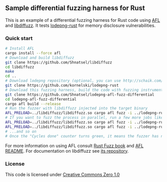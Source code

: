 ## Sample differential fuzzing harness for Rust

This is an example of a differential fuzzing harness for Rust code using [AFL](https://github.com/rust-fuzz/afl.rs) and [libdiffuzz](https://github.com/Shnatsel/libdiffuzz). It tests [lodepng-rust](https://github.com/kornelski/lodepng-rust) for memory disclosure vulnerabilities.

### Quick start
```bash
# Install AFL
cargo install --force afl
# Download and build libdiffuzz
git clone https://github.com/Shnatsel/libdiffuzz
cd libdiffuzz
make
cd ..
# Download lodepng repository (optional, you can use http://schaik.com/pngsuite/pngsuite.html instead)
git clone https://github.com/kornelski/lodepng-rust
# Download this fuzzing harness, build the code with fuzzing instrumentation
git clone https://github.com/Shnatsel/lodepng-afl-fuzz-differential
cd lodepng-afl-fuzz-differential
cargo afl build --release
# Run the fuzzer with libdiffuzz injected into the target binary
AFL_PRELOAD=../libdiffuzz/libdiffuzz.so cargo afl fuzz -i ../lodepng-rust/fuzz/seeds/decode32 -o afl_results -M master target/release/lodepng-afl-fuzz-differential
# If you want to fuzz the process in parallel, run a few more jobs like this in other terminal windows:
AFL_PRELOAD=../libdiffuzz/libdiffuzz.so cargo afl fuzz -i ../lodepng-rust/fuzz/seeds/decode32 -o afl_results -S slave1 target/release/lodepng-afl-fuzz-differential
AFL_PRELOAD=../libdiffuzz/libdiffuzz.so cargo afl fuzz -i ../lodepng-rust/fuzz/seeds/decode32 -o afl_results -S slave2 target/release/lodepng-afl-fuzz-differential
# ...and so on
# Once the "Cycles done" counter turns green, it means the fuzzer has not discovered any new state transitions in a while and it's time to stop
```

For more information on using AFL consult [Rust Fuzz book](https://fuzz.rs/book/afl/tutorial.html) and [AFL README](http://lcamtuf.coredump.cx/afl/README.txt). For documentation on libdiffuzz see [its repository](https://github.com/Shnatsel/libdiffuzz).

### License

This code is licensed under [Creative Commons Zero 1.0](https://creativecommons.org/publicdomain/zero/1.0/)
